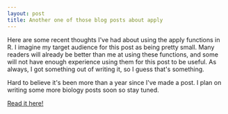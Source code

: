 ```yaml
---
layout: post
title: Another one of those blog posts about apply
---
```


Here are some recent thoughts I've had about using the apply functions in R. I imagine my target audience for this post as being pretty small. Many readers will already be better than me at using these functions, and some will not have enough experience using them for this post to be useful. As always, I got something out of writing it, so I guess that's something. 

Hard to believe it's been more than a year since I've made a post. I plan on writing some more biology posts soon so stay tuned.

[Read it here!](https://docs.google.com/viewer?url=https://github.com/silastittes/silastittes.github.io/raw/master/myPDFs/applying.pdf)

